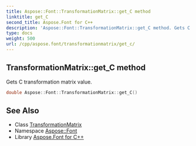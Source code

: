 ```yaml
---
title: Aspose::Font::TransformationMatrix::get_C method
linktitle: get_C
second_title: Aspose.Font for C++
description: 'Aspose::Font::TransformationMatrix::get_C method. Gets C transformation matrix value in C++.'
type: docs
weight: 500
url: /cpp/aspose.font/transformationmatrix/get_c/
---
```

## TransformationMatrix::get_C method


Gets C transformation matrix value.

```cpp
double Aspose::Font::TransformationMatrix::get_C()
```

## See Also

* Class [TransformationMatrix](../)
* Namespace [Aspose::Font](../../)
* Library [Aspose.Font for C++](../../../)
